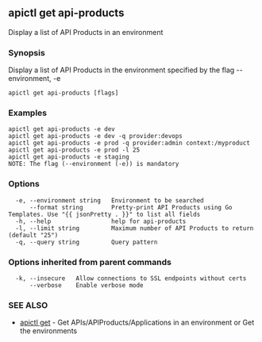 ## apictl get api-products

Display a list of API Products in an environment

### Synopsis

Display a list of API Products in the environment specified by the flag --environment, -e

```
apictl get api-products [flags]
```

### Examples

```
apictl get api-products -e dev
apictl get api-products -e dev -q provider:devops
apictl get api-products -e prod -q provider:admin context:/myproduct
apictl get api-products -e prod -l 25
apictl get api-products -e staging
NOTE: The flag (--environment (-e)) is mandatory
```

### Options

```
  -e, --environment string   Environment to be searched
      --format string        Pretty-print API Products using Go Templates. Use "{{ jsonPretty . }}" to list all fields
  -h, --help                 help for api-products
  -l, --limit string         Maximum number of API Products to return (default "25")
  -q, --query string         Query pattern
```

### Options inherited from parent commands

```
  -k, --insecure   Allow connections to SSL endpoints without certs
      --verbose    Enable verbose mode
```

### SEE ALSO

* [apictl get](apictl_get.md)	 - Get APIs/APIProducts/Applications in an environment or Get the environments

